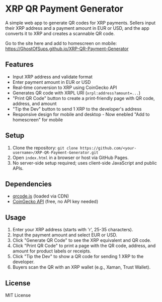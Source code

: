 # XRP QR Payment Generator

A simple web app to generate QR codes for XRP payments. Sellers input their XRP address and a payment amount in EUR or USD, and the app converts it to XRP and creates a scannable QR code.

Go to the site here and add to homescreen on mobile:
https://GhostOfSups.github.io/XRP-QR-Payment-Generator

## Features
- Input XRP address and validate format
- Enter payment amount in EUR or USD
- Real-time conversion to XRP using CoinGecko API
- Generates QR code with XRPL URI (`xrpl:address?amount=...`)
- "Print QR Code" button to create a print-friendly page with QR code, address, and amount
- "Tip the Dev" button to send 1 XRP to the developer's address
- Responsive design for mobile and desktop - Now enebled "Add to homescreen" for mobile

## Setup
1. Clone the repository: `git clone https://github.com/<your-username>/XRP-QR-Payment-Generator.git`
2. Open `index.html` in a browser or host via GitHub Pages.
3. No server-side setup required; uses client-side JavaScript and public APIs.

## Dependencies
- [qrcode.js](https://davidshimjs.github.io/qrcodejs/) (loaded via CDN)
- [CoinGecko API](https://www.coingecko.com/en/api) (free, no API key needed)

## Usage
1. Enter your XRP address (starts with 'r', 25-35 characters).
2. Input the payment amount and select EUR or USD.
3. Click "Generate QR Code" to see the XRP equivalent and QR code.
4. Click "Print QR Code" to print a page with the QR code, address, and amount for product labels or receipts.
5. Click "Tip the Dev" to show a QR code for sending 1 XRP to the developer.
6. Buyers scan the QR with an XRP wallet (e.g., Xaman, Trust Wallet).

## License
MIT License
